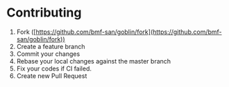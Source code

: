 # Contributing

1. Fork ([https://github.com/bmf-san/goblin/fork](https://github.com/bmf-san/goblin/fork))
2. Create a feature branch
3. Commit your changes
4. Rebase your local changes against the master branch
5. Fix your codes if CI failed.
6. Create new Pull Request